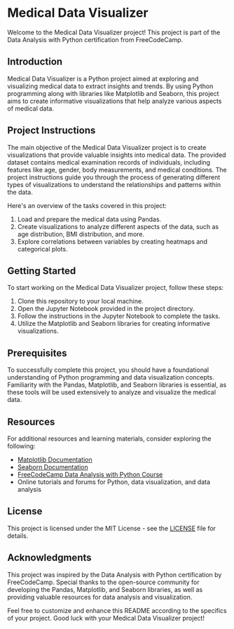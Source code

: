 # Medical Data Visualizer

Welcome to the Medical Data Visualizer project! This project is part of the Data Analysis with Python certification from FreeCodeCamp.

## Introduction

Medical Data Visualizer is a Python project aimed at exploring and visualizing medical data to extract insights and trends. By using Python programming along with libraries like Matplotlib and Seaborn, this project aims to create informative visualizations that help analyze various aspects of medical data.

## Project Instructions

The main objective of the Medical Data Visualizer project is to create visualizations that provide valuable insights into medical data. The provided dataset contains medical examination records of individuals, including features like age, gender, body measurements, and medical conditions. The project instructions guide you through the process of generating different types of visualizations to understand the relationships and patterns within the data.

Here's an overview of the tasks covered in this project:

1. Load and prepare the medical data using Pandas.
2. Create visualizations to analyze different aspects of the data, such as age distribution, BMI distribution, and more.
3. Explore correlations between variables by creating heatmaps and categorical plots.

## Getting Started

To start working on the Medical Data Visualizer project, follow these steps:

1. Clone this repository to your local machine.
2. Open the Jupyter Notebook provided in the project directory.
3. Follow the instructions in the Jupyter Notebook to complete the tasks.
4. Utilize the Matplotlib and Seaborn libraries for creating informative visualizations.

## Prerequisites

To successfully complete this project, you should have a foundational understanding of Python programming and data visualization concepts. Familiarity with the Pandas, Matplotlib, and Seaborn libraries is essential, as these tools will be used extensively to analyze and visualize the medical data.

## Resources

For additional resources and learning materials, consider exploring the following:

- [Matplotlib Documentation](https://matplotlib.org/stable/contents.html)
- [Seaborn Documentation](https://seaborn.pydata.org/documentation.html)
- [FreeCodeCamp Data Analysis with Python Course](https://www.freecodecamp.org/learn/data-analysis-with-python/)
- Online tutorials and forums for Python, data visualization, and data analysis

## License

This project is licensed under the MIT License - see the [LICENSE](LICENSE) file for details.

## Acknowledgments

This project was inspired by the Data Analysis with Python certification by FreeCodeCamp. Special thanks to the open-source community for developing the Pandas, Matplotlib, and Seaborn libraries, as well as providing valuable resources for data analysis and visualization.

Feel free to customize and enhance this README according to the specifics of your project. Good luck with your Medical Data Visualizer project!
